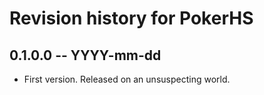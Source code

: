 # Revision history for PokerHS

## 0.1.0.0 -- YYYY-mm-dd

* First version. Released on an unsuspecting world.
